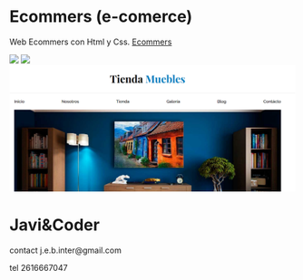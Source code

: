 # Ecommers (e-comerce)
Web Ecommers con Html y Css.
[Ecommers](https://ecommers-2025.netlify.app/)

![](image/tiendaMueble.png)
![](image/tiendaMueble2.png)
![image](https://github.com/JEB76-22/Ecommers/blob/main/img/tiendaMuebles.PNG?raw=true)


<h1>Javi&Coder</h1>
contact j.e.b.inter@gmail.com 

tel 2616667047
